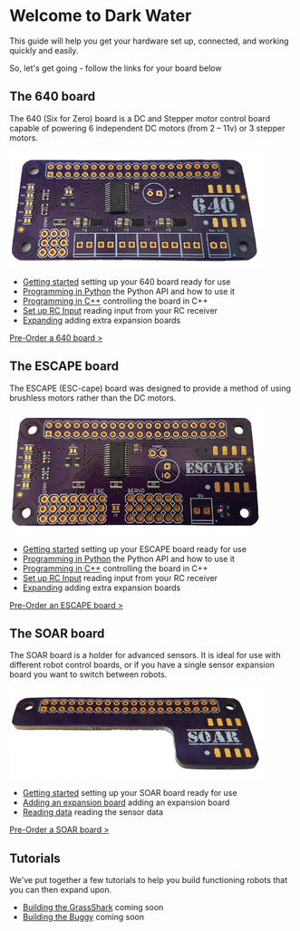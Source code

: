 # Welcome to Dark Water

This guide will help you get your hardware set up, connected, and working quickly and easily.

So, let's get going - follow the links for your board below

## The 640 board

The 640 (Six for Zero) board is a DC and Stepper motor control board capable of powering 6 independent DC motors (from 2 – 11v) or 3 stepper motors.

![640](/images/640-450.png)

- [Getting started](/640.html#introduction-getting-started) setting up your 640 board ready for use
- [Programming in Python](/640.html#programming-the-640-python) the Python API and how to use it
- [Programming in C++](/640.html#programming-the-640-c) controlling the board in C++
- [Set up RC Input]() reading input from your RC receiver
- [Expanding]() adding extra expansion boards

[Pre-Order a 640 board >](https://darkwater.io/product/640-dc-motor-control-board/)

## The ESCAPE board

The ESCAPE (ESC-cape) board was designed to provide a method of using brushless motors rather than the DC motors.

![escape](/images/escape-450.png)

- [Getting started]() setting up your ESCAPE board ready for use
- [Programming in Python]() the Python API and how to use it
- [Programming in C++]() controlling the board in C++
- [Set up RC Input]() reading input from your RC receiver
- [Expanding]() adding extra expansion boards

[Pre-Order an ESCAPE board >](https://darkwater.io/product/escape-esc-powered-motor-control-board/)

## The SOAR board

The SOAR board is a holder for advanced sensors. It is ideal for use with different robot control boards, or if you have a single sensor expansion board you want to switch between robots.

![soar](/images/soar-450.png)

- [Getting started]() setting up your SOAR board ready for use
- [Adding an expansion board]() adding an expansion board
- [Reading data]() reading the sensor data

[Pre-Order a SOAR board >](https://darkwater.io/product/soar-expansion-board-holder/)

## Tutorials

We've put together a few tutorials to help you build functioning robots that you can then expand upon.

- [Building the GrassShark]() coming soon
- [Building the Buggy]() coming soon
